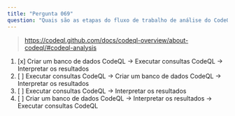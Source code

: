 ```yaml
---
title: "Pergunta 069"
question: "Quais são as etapas do fluxo de trabalho de análise do CodeQL?"
---
```



> https://codeql.github.com/docs/codeql-overview/about-codeql/#codeql-analysis
1. [x] Criar um banco de dados CodeQL -> Executar consultas CodeQL -> Interpretar os resultados
1. [ ] Executar consultas CodeQL -> Criar um banco de dados CodeQL -> Interpretar os resultados
1. [ ] Executar consultas CodeQL -> Interpretar os resultados
1. [ ] Criar um banco de dados CodeQL -> Interpretar os resultados -> Executar consultas CodeQL
